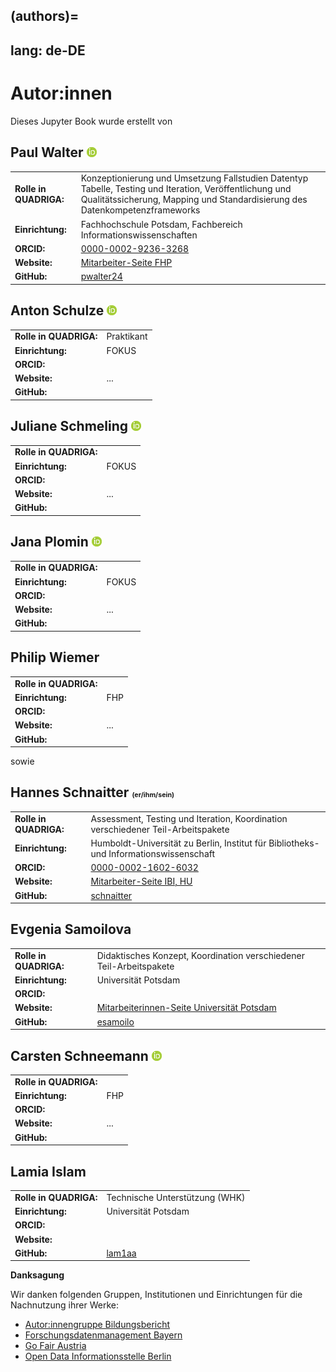 (authors)=
---
lang: de-DE
---
# Autor:innen

Dieses Jupyter Book wurde erstellt von 

## Paul Walter <span style="font-size:8pt"><a href="https://orcid.org/0000-0002-9236-3268" target="_blank">![](_images/ORCID-iD_icon-16x16.png)</a></span>
<table style="margin-left: 0">
<tr>
<td><b>Rolle in QUADRIGA:</b></td>
<td>Konzeptionierung und Umsetzung Fallstudien Datentyp Tabelle, Testing und Iteration, Veröffentlichung und Qualitätssicherung, Mapping und Standardisierung des Datenkompetenzframeworks</td>
</tr>
<tr>
<td><b>Einrichtung:</b></td>
<td>Fachhochschule Potsdam, Fachbereich Informationswissenschaften</td>
</tr>
<tr>
<td><b>ORCID:</b></td>
<td><a href="https://orcid.org/0000-0002-9236-3268" class="external-link" target="_blank">0000-0002-9236-3268</a></td>
</tr>
<tr>
<td><b>Website:</b></td>
<td><a href="https://www.fh-potsdam.de/hochschule-netzwerk/personen/paul-walter" class="external-link" target="_blank">Mitarbeiter-Seite FHP</a></td>
</tr>
<tr>
<td><b>GitHub:</b></td>
<td><a href="https://github.com/pwalter24" class="external-link" target="_blank">pwalter24</a></td>
</tr>
</table>

## Anton Schulze <a href="https://orcid.org/0009-0003-5670-8577" target="_blank">![](_images/ORCID-iD_icon-16x16.png)</a>
<table style="margin-left: 0">
<tr>
<td><b>Rolle in QUADRIGA:</b></td>
<td>Praktikant</td>
</tr>
<tr>
<td><b>Einrichtung:</b></td>
<td>FOKUS</td>
</tr>
<tr>
<td><b>ORCID:</b></td>
<td></td>
</tr>
<tr>
<td><b>Website:</b></td>
<td>...</td>
</tr>
<tr>
<td><b>GitHub:</b></td>
<td></a></td>
</tr>
</table>

## Juliane Schmeling <a href="https://orcid.org/0009-0005-9814-1139" target="_blank">![](_images/ORCID-iD_icon-16x16.png)</a>
<table style="margin-left: 0">
<tr>
<td><b>Rolle in QUADRIGA:</b></td>
<td></td>
</tr>
<tr>
<td><b>Einrichtung:</b></td>
<td>FOKUS</td>
</tr>
<tr>
<td><b>ORCID:</b></td>
<td></td>
</tr>
<tr>
<td><b>Website:</b></td>
<td>...</td>
</tr>
<tr>
<td><b>GitHub:</b></td>
<td></a></td>
</tr>
</table>

## Jana Plomin <a href="https://orcid.org/0000-0003-0127-7493" target="_blank">![](_images/ORCID-iD_icon-16x16.png)</a>
<table style="margin-left: 0">
<tr>
<td><b>Rolle in QUADRIGA:</b></td>
<td></td>
</tr>
<tr>
<td><b>Einrichtung:</b></td>
<td>FOKUS</td>
</tr>
<tr>
<td><b>ORCID:</b></td>
<td></td>
</tr>
<tr>
<td><b>Website:</b></td>
<td>...</td>
</tr>
<tr>
<td><b>GitHub:</b></td>
<td></a></td>
</tr>
</table>

## Philip Wiemer 
<table style="margin-left: 0">
<tr>
<td><b>Rolle in QUADRIGA:</b></td>
<td></td>
</tr>
<tr>
<td><b>Einrichtung:</b></td>
<td>FHP</td>
</tr>
<tr>
<td><b>ORCID:</b></td>
<td></td>
</tr>
<tr>
<td><b>Website:</b></td>
<td>...</td>
</tr>
<tr>
<td><b>GitHub:</b></td>
<td></a></td>
</tr>
</table>

sowie 

## Hannes Schnaitter <span style="font-size:8pt">(er/ihm/sein)</span>

<table style="margin-left: 0">
<tr>
<td><b>Rolle in QUADRIGA:</b></td>
<td>Assessment, Testing und Iteration, Koordination verschiedener Teil-Arbeitspakete</td>
</tr>
<tr>
<td><b>Einrichtung:</b></td>
<td>Humboldt-Universität zu Berlin, Institut für Bibliotheks- und Informationswissenschaft</td>
</tr>
<tr>
<td><b>ORCID:</b></td>
<td><a href="https://orcid.org/0000-0002-1602-6032" class="external-link" target="_blank">0000-0002-1602-6032</a></td>
</tr>
<tr>
<td><b>Website:</b></td>
<td><a href="https://www.ibi.hu-berlin.de/de/institut/personen/schnaitter" class="external-link" target="_blank">Mitarbeiter-Seite IBI, HU</a></td>
</tr>
<tr>
<td><b>GitHub:</b></td>
<td><a href="https://github.com/schnaitter" class="external-link" target="_blank">schnaitter</a></td>
</tr>
</table>

## Evgenia Samoilova
<table style="margin-left: 0">
<tr>
<td><b>Rolle in QUADRIGA:</b></td>
<td>Didaktisches Konzept, Koordination verschiedener Teil-Arbeitspakete</td>
</tr>
<tr>
<td><b>Einrichtung:</b></td>
<td>Universität Potsdam</td>
</tr>
<tr>
<td><b>ORCID:</b></td>
<td></td>
</tr>
<tr>
<td><b>Website:</b></td>
<td><a href="https://www.uni-potsdam.de/de/multimedia/team/wissenschaftliches-personal/evgenia-samoilova-phd" class="external-link" target="_blank">Mitarbeiterinnen-Seite Universität Potsdam</td>
</tr>
<tr>
<td><b>GitHub:</b></td>
<td><a href="https://github.com/esamoilo" class="external-link" target="_blank">esamoilo</a></td>
</tr>
</table>
  
## Carsten Schneemann <a href="https://orcid.org/0000-0002-2683-5853" target="_blank">![](_images/ORCID-iD_icon-16x16.png)</a>
<table style="margin-left: 0">
<tr>
<td><b>Rolle in QUADRIGA:</b></td>
<td></td>
</tr>
<tr>
<td><b>Einrichtung:</b></td>
<td>FHP</td>
</tr>
<tr>
<td><b>ORCID:</b></td>
<td></td>
</tr>
<tr>
<td><b>Website:</b></td>
<td>...</td>
</tr>
<tr>
<td><b>GitHub:</b></td>
<td></a></td>
</tr>
</table>

## Lamia Islam
<table style="margin-left: 0">
<tr>
<td><b>Rolle in QUADRIGA:</b></td>
<td>Technische Unterstützung (WHK)</td>
</tr>
<tr>
<td><b>Einrichtung:</b></td>
<td>Universität Potsdam</td>
</tr>
<tr>
<td><b>ORCID:</b></td>
<td></td>
</tr>
<tr>
<td><b>Website:</b></td>
<td></td>
</tr>
<tr>
<td><b>GitHub:</b></td>
<td><a href="https://github.com/lam1aa" class="external-link" target="_blank">lam1aa</a></td>
</tr>
</table>

**Danksagung**

Wir danken folgenden Gruppen, Institutionen und Einrichtungen für die Nachnutzung ihrer Werke:

- <a href="https://www.bildungsbericht.de/de/autor-innengruppe-bildungsbericht/autorengruppe" target="_blank">Autor:innengruppe Bildungsbericht</a>  
- <a href="https://www.fdm-bayern.org/" target="_blank">Forschungsdatenmanagement Bayern</a>  
- <a href="https://fair-office.at/" target="_blank">Go Fair Austria</a>  
- <a href="https://odis-berlin.de/" target="_blank">Open Data Informationsstelle Berlin</a>  
